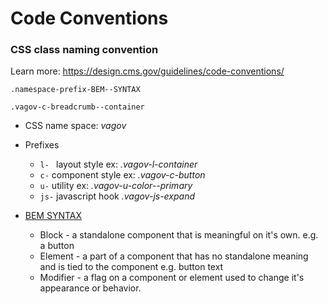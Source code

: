 # Code Conventions
### CSS class naming convention
Learn more: https://design.cms.gov/guidelines/code-conventions/

```
.namespace-prefix-BEM--SYNTAX
```

```
.vagov-c-breadcrumb--container
```

* CSS name space: *vagov*

* Prefixes
  * ```l- ``` layout style ex: *.vagov-l-container*
  * ```c-``` component style ex: *.vagov-c-button*
  * ```u-``` utility ex: *.vagov-u-color--primary*
  * ```js-``` javascript hook *.vagov-js-expand*
  
* [BEM SYNTAX](http://getbem.com/introduction/)
  * Block - a standalone component that is meaningful on it's own. e.g. a button
  * Element - a part of a component that has no standalone meaning and is tied to the component e.g. button text
  * Modifier - a flag on a component or element used to change it's appearance or behavior.